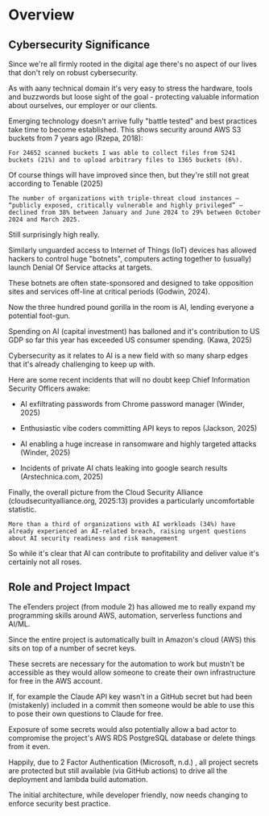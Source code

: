 # Overview <!-- 500 words -->

## Cybersecurity Significance

Since we're all firmly rooted in the digital age there's no aspect of our lives that don't rely on robust cybersecurity. 

As with aany technical domain it's very easy to stress the hardware, tools and buzzwords but loose sight of the goal - protecting valuable information about ourselves, our employer or our clients. 

Emerging technology doesn't arrive fully "battle tested" and best practices take time to become established. This shows security around AWS S3 buckets from 7 years ago (Rzepa, 2018): 

```text
For 24652 scanned buckets I was able to collect files from 5241 buckets (21%) and to upload arbitrary files to 1365 buckets (6%). 
```

Of course things will have improved since then, but they're still not great according to Tenable (2025)

```text
The number of organizations with triple-threat cloud instances — “publicly exposed, critically vulnerable and highly privileged” — declined from 38% between January and June 2024 to 29% between October 2024 and March 2025.
```

Still surprisingly high really.

Similarly unguarded access to Internet of Things (IoT) devices has allowed hackers to control huge "botnets", computers acting together to (usually) launch Denial Of Service attacks at targets. 

These botnets are often state-sponsored and designed to take opposition sites and services off-line at critical periods (Godwin, 2024).

Now the three hundred pound gorilla in the room is AI, lending everyone a potential foot-gun. 

Spending on AI (capital investment) has balloned and it's contribution to US GDP so far this year has exceeded US consumer spending. (Kawa, 2025)

Cybersecurity as it relates to AI is a new field with so many sharp edges that it's already challenging to keep up with. 

Here are some recent incidents that will no doubt keep Chief Information Security Officers awake: 

* AI exfiltrating passwords from Chrome password manager (Winder, 2025)

* Enthusiastic vibe coders committing API keys to repos (Jackson, 2025)

* AI enabling a huge increase in ransomware and highly targeted attacks (Winder, 2025)
* Incidents of private AI chats leaking into google search results (Arstechnica.com, 2025) 

Finally, the overall picture from the Cloud Security Alliance (cloudsecurityalliance.org, 2025:13) provides a particularly uncomfortable statistic.

```text
More than a third of organizations with AI workloads (34%) have already experienced an AI-related breach, raising urgent questions about AI security readiness and risk management
```

So while it's clear that AI can contribute to profitability and deliver value it's certainly not all roses.
<!--
Emphasize the strategic importance of cybersecurity in addressing the business implications of emerging technologies like cloud computing, IoT and AI. 

Highlight how these technologies, while enhancing capabilities, also introduce new vulnerabilities
-->

## Role and Project Impact

The eTenders project (from module 2) has allowed me to really expand my programming skills around AWS, automation, serverless functions and AI/ML.

Since the entire project is automatically built in Amazon's cloud (AWS) this sits on top of a number of secret keys.

These secrets are necessary for the automation to work but mustn't be accessible as they would allow someone to create their own infrastructure for free in the AWS account. 

If, for example the Claude API key wasn't in a GitHub secret but had been (mistakenly) included in a commit then someone would be able to use this to pose their own questions to Claude for free.

Exposure of some secrets would also potentially allow a bad actor to compromise the project's AWS RDS PostgreSQL database or delete things from it even.

Happily, due to 2 Factor Authentication (Microsoft, n.d.) , all project secrets are protected but still available (via GitHub actions) to drive all the deployment and lambda build automation.

The initial architecture, while developer friendly, now needs changing to enforce security best practice.

<!--
Outline your responsibilities in managing network security and describe this project's alignment with your professional growth. 

Stress the importance of enhancing security to prevent cyber threats and maintain organizational integrity.
-->
